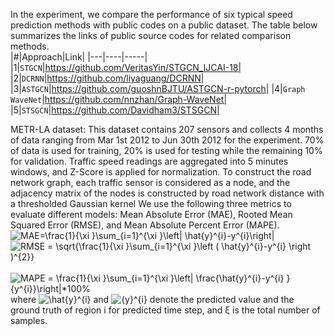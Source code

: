 In the experiment, we compare the performance of six typical speed prediction methods with public codes on a public dataset. The table below summarizes the links of public source codes for related comparison methods.<br>
|#|Approach|Link|
|---|----|-----|
|1|`STGCN`|https://github.com/VeritasYin/STGCN_IJCAI-18|
|2|`DCRNN`|https://github.com/liyaguang/DCRNN|
|3|`ASTGCN`|https://github.com/guoshnBJTU/ASTGCN-r-pytorch|
|4|`Graph WaveNet`|https://github.com/nnzhan/Graph-WaveNet|
|5|`STSGCN`|https://github.com/Davidham3/STSGCN| <br>

METR-LA dataset: This dataset contains 207 sensors and collects 4 months of data ranging from Mar 1st 2012 to Jun 30th 2012 for the experiment. 70% of data is used for training, 20% is used for testing while the remaining 10% for validation. Traffic speed readings are aggregated into 5 minutes windows, and Z-Score is applied for normalization. To construct the road network graph, each traffic sensor is considered as a node, and the adjacency matrix of the nodes is constructed by road network distance with a thresholded Gaussian kernel
We use the following three metrics to evaluate different models: Mean Absolute Error (MAE), Rooted Mean Squared Error (RMSE), and Mean Absolute Percent Error (MAPE).<br>
<img src="https://latex.codecogs.com/png.image?\dpi{110}&space;MAE=\frac{1}{\xi&space;}\sum_{i=1}^{\xi&space;}\left|&space;\hat{y}^{i}-y^{i}\right|" title="MAE=\frac{1}{\xi }\sum_{i=1}^{\xi }\left| \hat{y}^{i}-y^{i}\right|" />
&#8194;&#8194;&#8194;&#8194;&#8194;&#8194;&#8194;&#8194;&#8194;
<img src="https://latex.codecogs.com/png.image?\dpi{110}&space;RMSE&space;=&space;\sqrt{\frac{1}{\xi&space;}\sum_{i=1}^{\xi&space;}\left&space;(&space;\hat{y}^{i}-y^{i}&space;\right&space;)^{2}}" title="RMSE = \sqrt{\frac{1}{\xi }\sum_{i=1}^{\xi }\left ( \hat{y}^{i}-y^{i} \right )^{2}}" />
&#8194;&#8194;&#8194;&#8194;&#8194;&#8194;&#8194;&#8194;&#8194;
<img src="https://latex.codecogs.com/png.image?\dpi{110}&space;MAPE&space;=&space;\frac{1}{\xi&space;}\sum_{i=1}^{\xi&space;}\left|&space;\frac{\hat{y}^{i}-y^{i}&space;}{y^{i}}\right|*100%" title="MAPE = \frac{1}{\xi }\sum_{i=1}^{\xi }\left| \frac{\hat{y}^{i}-y^{i} }{y^{i}}\right|*100%" /><br>
where <img src="https://latex.codecogs.com/png.image?\dpi{110}&space;\hat{y}^{i}" title="\hat{y}^{i}" /> and <img src="https://latex.codecogs.com/png.image?\dpi{110}&space;{y}^{i}" title="{y}^{i}" /> denote the predicted value and the ground truth of region i for predicted time step, and ξ is the total number of samples.
